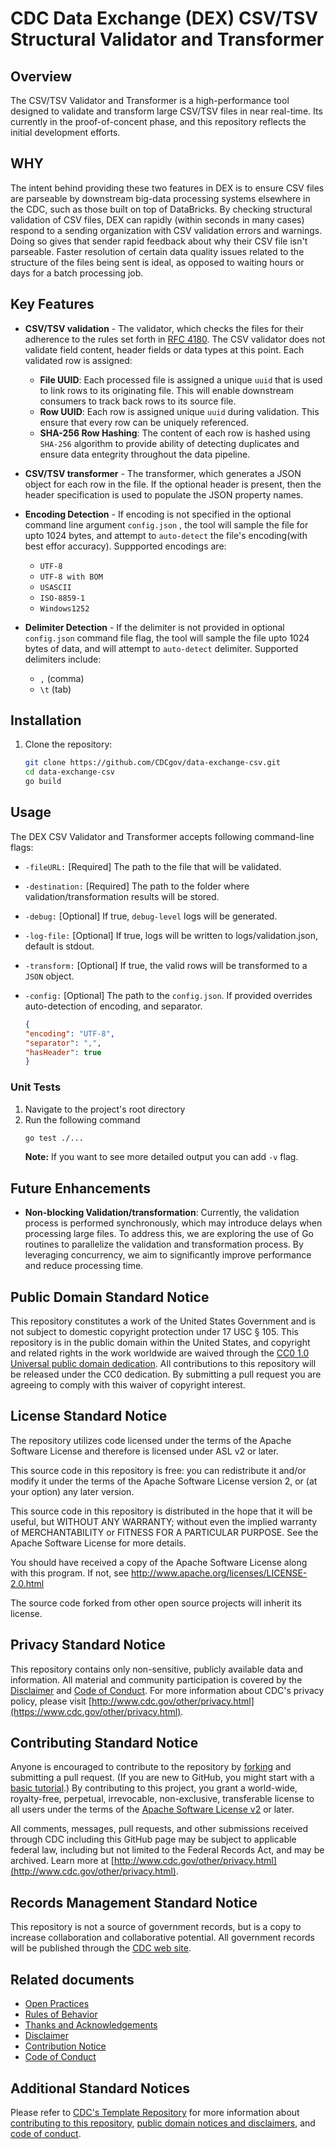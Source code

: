 
# CDC Data Exchange (DEX) CSV/TSV Structural Validator and Transformer

## Overview
The CSV/TSV Validator and Transformer is a high-performance tool designed to validate and transform large CSV/TSV files in near real-time. Its currently in the proof-of-concent phase, and this repository reflects the initial development efforts.

## WHY
The intent behind providing these two features in DEX is to ensure CSV files are parseable by downstream big-data processing systems elsewhere in the CDC, such as those built on top of DataBricks. By checking structural validation of CSV files, DEX can rapidly (within seconds in many cases) respond to a sending organization with CSV validation errors and warnings. Doing so gives that sender rapid feedback about why their CSV file isn't parseable. Faster resolution of certain data quality issues related to the structure of the files being sent is ideal, as opposed to waiting hours or days for a batch processing job.


## Key Features

- **CSV/TSV validation** - The validator, which checks the files for their adherence to the rules set forth in [RFC 4180](https://www.rfc-editor.org/rfc/rfc4180). The CSV validator does not validate field content, header fields or data types at this point. Each validated row is assigned:
    - **File UUID**: Each processed file is assigned a unique `uuid` that is used to link rows to its originating file. This will enable downstream consumers to track back rows to its source file.
    - **Row UUID**: Each row is assigned unique `uuid` during validation. This ensure that every row can be uniquely referenced.
    - **SHA-256 Row Hashing**: The content of each row is hashed using  `SHA-256` algorithm to provide ability of detecting duplicates and ensure data entegrity throughout the data pipeline. 

- **CSV/TSV transformer** - The  transformer, which generates a JSON object for each row in the file. If the optional header is present, then the header specification is used to populate the JSON property names.

- **Encoding Detection** - If encoding is not specified in the optional command line argument `config.json` , the tool will sample the file for upto 1024 bytes, and attempt to `auto-detect` the file's encoding(with best effor accuracy). Suppported encodings are: 
    - `UTF-8`
    - `UTF-8 with BOM`
    - `USASCII`
    - `ISO-8859-1`
    - `Windows1252`

- **Delimiter Detection** - If the delimiter is not provided in optional `config.json` command file flag, the tool will sample the file upto 1024 bytes of data, and will attempt to `auto-detect` delimiter. Supported delimiters include: 
    - `,` (comma)
    - `\t` (tab) 

## Installation
1. Clone the repository:
    ```bash
    git clone https://github.com/CDCgov/data-exchange-csv.git
    cd data-exchange-csv
    go build
    ```

## Usage
The DEX CSV Validator and Transformer accepts following command-line flags:
- `-fileURL:` [Required] The path to the file that will be validated.
- `-destination:` [Required] The path to the folder where validation/transformation results will be stored.
- `-debug:` [Optional] If true, `debug-level` logs will be generated.
- `-log-file:` [Optional] If true, logs will be written to logs/validation.json, default is stdout.
- `-transform:` [Optional] If true, the valid rows will be transformed to a `JSON` object.
- `-config:` [Optional] The path to the `config.json`. If provided overrides auto-detection of encoding, and separator.
    
    ```json
    {
    "encoding": "UTF-8",
    "separator": ",",
    "hasHeader": true
    }
### Unit Tests
1. Navigate to the project's root directory
2. Run the following command
    ```bash
    go test ./...
    ```
    **Note:** If you want to see more detailed output you can add `-v` flag. 
## Future Enhancements
- **Non-blocking Validation/transformation**: Currently, the validation process is performed synchronously, which may introduce delays when processing large files. To address this, we are exploring the use of Go routines to parallelize the validation and transformation process. By leveraging concurrency, we aim to significantly improve performance and reduce processing time.

## Public Domain Standard Notice
This repository constitutes a work of the United States Government and is not
subject to domestic copyright protection under 17 USC § 105. This repository is in
the public domain within the United States, and copyright and related rights in
the work worldwide are waived through the [CC0 1.0 Universal public domain dedication](https://creativecommons.org/publicdomain/zero/1.0/).
All contributions to this repository will be released under the CC0 dedication. By
submitting a pull request you are agreeing to comply with this waiver of
copyright interest.

## License Standard Notice
The repository utilizes code licensed under the terms of the Apache Software
License and therefore is licensed under ASL v2 or later.

This source code in this repository is free: you can redistribute it and/or modify it under
the terms of the Apache Software License version 2, or (at your option) any
later version.

This source code in this repository is distributed in the hope that it will be useful, but WITHOUT ANY
WARRANTY; without even the implied warranty of MERCHANTABILITY or FITNESS FOR A
PARTICULAR PURPOSE. See the Apache Software License for more details.

You should have received a copy of the Apache Software License along with this
program. If not, see http://www.apache.org/licenses/LICENSE-2.0.html

The source code forked from other open source projects will inherit its license.

## Privacy Standard Notice
This repository contains only non-sensitive, publicly available data and
information. All material and community participation is covered by the
[Disclaimer](https://github.com/CDCgov/template/blob/master/DISCLAIMER.md)
and [Code of Conduct](https://github.com/CDCgov/template/blob/master/code-of-conduct.md).
For more information about CDC's privacy policy, please visit [http://www.cdc.gov/other/privacy.html](https://www.cdc.gov/other/privacy.html).

## Contributing Standard Notice
Anyone is encouraged to contribute to the repository by [forking](https://help.github.com/articles/fork-a-repo)
and submitting a pull request. (If you are new to GitHub, you might start with a
[basic tutorial](https://help.github.com/articles/set-up-git).) By contributing
to this project, you grant a world-wide, royalty-free, perpetual, irrevocable,
non-exclusive, transferable license to all users under the terms of the
[Apache Software License v2](http://www.apache.org/licenses/LICENSE-2.0.html) or
later.

All comments, messages, pull requests, and other submissions received through
CDC including this GitHub page may be subject to applicable federal law, including but not limited to the Federal Records Act, and may be archived. Learn more at [http://www.cdc.gov/other/privacy.html](http://www.cdc.gov/other/privacy.html).

## Records Management Standard Notice
This repository is not a source of government records, but is a copy to increase
collaboration and collaborative potential. All government records will be
published through the [CDC web site](http://www.cdc.gov).

## Related documents

* [Open Practices](open_practices.md)
* [Rules of Behavior](rules_of_behavior.md)
* [Thanks and Acknowledgements](thanks.md)
* [Disclaimer](DISCLAIMER.md)
* [Contribution Notice](CONTRIBUTING.md)
* [Code of Conduct](code-of-conduct.md)
## Additional Standard Notices
Please refer to [CDC's Template Repository](https://github.com/CDCgov/template)
for more information about [contributing to this repository](https://github.com/CDCgov/template/blob/master/CONTRIBUTING.md),
[public domain notices and disclaimers](https://github.com/CDCgov/template/blob/master/DISCLAIMER.md),
and [code of conduct](https://github.com/CDCgov/template/blob/master/code-of-conduct.md).
